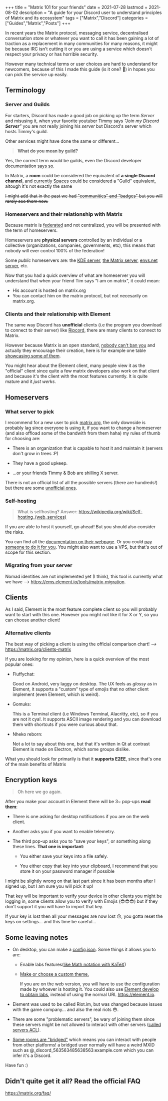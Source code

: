 +++
title = "Matrix 101 for your friends"
date = 2021-07-28
lastmod = 2021-08-02
description = "A guide for your Discord user to understand principles of Matrix and its ecosystem"
tags = ["Matrix","Discord"]
categories = ["Guides","Matrix","Posts"]
+++

In recent years the Matrix protocol, messaging service, decentralised conversation store or whatever you want to call it has been gaining a lot of traction as a replacement in many communities for many reasons, it might be because IRC isn't cutting it or you are using a service which doesn't respect your privacy or has horrible security.

However many technical terms or user choices are hard to understand for newcomers, because of this I made this guide (is it one? 🤔) in hopes you can pick the service up easily.

## Terminology

### Server and Guilds

For starters, Discord has made a good job on picking up the term _Server_ and misusing it, when your favorite youtuber Timmy says *"Join my Discord **Server**"* you are not really joining his *server* but Discord's server which hosts Timmy's guild.

Other services might have done the same or different...

> **What do you mean by guild?**

Yes, the correct term would be guilds, even the Discord developer documentation [says so](https://discord.com/developers/docs/resources/guild).

In Matrix, a **room** could be considered the equivalent of **a single Discord channel**, and [currently Spaces](https://element.io/blog/spaces-the-next-frontier/) could be considered a "Guild" equivalent, altough it's not exactly the same

~~I might add that in the past we had ["communities" and "badges"](/posts/matrix101/oldmeme.png) but you will rarely see them now.~~

### Homeservers and their relationship with Matrix

Because matrix is [federated](https://en.wikipedia.org/wiki/Distributed_social_network) and not centralized, you will be presented with the term of homeservers.

Homeservers are **physical servers** controlled by an individual or a collective (organizations, companies, governments, etc), this means that nobody will ever control 100% of the federation!

Some _public_ homeservers are: the [KDE server](https://community.kde.org/Matrix), [the Matrix server](https://matrix.org), [envs.net server](https://envs.net/), etc.

Now that you had a quick overview of what are homeserver you will understand that when your friend Tim says "I am on matrix", it could mean:

* His account is hosted on matrix.org
* You can contact him on the matrix protocol, but not necesarily on matrix.org.

### Clients and their relationship with Element

The same way Discord has **unofficial** clients (i.e the program you download to connect to their server) like [Ripcord](https://cancel.fm/ripcord/), there are many clients to connect to Matrix.

However because Matrix is an open standard, [nobody can't ban you](https://old.reddit.com/r/discordapp/comments/8tukek/ripcord_unofficial_native_discord_client_no/e1toruy/?context=8&depth=9) and actually they encourage their creation, here is for example one table [showcasing some of them](https://matrix.org/clients/).

You might hear about the Element client, many people view it as the "official" client since quite a few matrix developers also work on that client and because it's the client with the most features currently. It is quite mature and it _just werks_.

## Homeservers

### What server to pick

I recommend for a new user to pick [matrix.org](https://matrix.org), the only downside is probably lag since everyone is using it, if you want to change a homeserver (and also offload some of the bandwith from them haha) my rules of thumb for choosing are:

* There is an organization that is capable to host it and maintain it (servers don't grow in trees :P)

* They have a good upkeep.

* ...or your friends Timmy & Bob are shilling X server.

There is not an official list of all the possible servers (there are hundreds!) but there are some [unofficial ones](https://austinhuang.me/matrix-homeservers.html).

### Self-hosting

> What is selfhosting? Answer: <https://wikipedia.org/wiki/Self-hosting_(web_services)>

If you are able to host it yourself, go ahead! But you should also consider the risks.

You can find all the [documentation on their webpage](https://matrix.org/docs/guides/installing-synapse). Or you could [pay someone to do it for you](https://element.io/pricing). You might also want to use a VPS, but that's out of scope for this section.

### Migrating from your server

Nomad identities are not implemented yet (I think), this tool is currently what we have --> <https://ems.element.io/tools/matrix-migration>.

## Clients

As I said, Element is the most feature complete client so you will probably want to start with this one. However you might not like it for X or Y, so you can choose another client!

### Alternative clients

The best way of picking a client is using the official comparison chart! --> <https://matrix.org/clients-matrix>

If you are looking for my opinion, here is a quick overview of the most popular ones:

* Fluffychat:

  Good on Android, very laggy on desktop. The UX feels as *glossy* as in Element, it supports a "custom" type of emojis
  that no other client implement (even Element, which is weird).

* Gomuks:

  This is a Terminal client (i.e Windows Terminal, Alacritty, etc), so if you are not it cya!. It supports ASCII image rendering and you can download them with shortcuts if you were curious about that.

* Nheko reborn:

  Not a lot to say about this one, but that it's written in Qt at contrast Element is made on Electron, which some groups dislike.

What you should look for primarily is that it **supports E2EE**, since that's one of the main benefits of Matrix

## Encryption keys

> Oh here we go again.

After you make your account in Element there will be 3~ pop-ups **read them**:

* There is one asking for desktop notifications if you are on the web client.

* Another asks you if you want to enable telemetry.

* The third pop-up asks you to "save your keys", or something along these lines. **That one is important**:

  * You either save your keys into a file safely.

  * You either copy that key into your clipboard, I recommend that you store it on your password manager if possible

I might be slightly wrong on that last part since it has been months after I signed up, but I am sure you will pick it up!

That key will be important to verify your device in other clients you might be logging in, some clients allow you to verify with Emojis (😎😎😎) but if they don't support it you will have to import that key.

If your key is lost then all your messages are now lost 😢, you gotta reset the keys on settings... and this time be careful...

## Some leaving notes

* On desktop, you can make a [config.json](https://github.com/vector-im/element-web/blob/develop/docs/config.md). Some things it allows you to are:

  * Enable labs features([like Math notation with KaTeX](https://katex.org))

  * [Make or choose a custom theme.](https://github.com/aaronraimist/element-themes)

    If you are on the web version, you will have to use the configuration made by whoever is hosting it. You could also use [Element develop to obtain labs](https://develop.element.io/), instead of using the normal URL <https://element.io>.

* Element was used to be called Riot.im, but was changed because issues with the game company... and also the real riots 😳.

* There are some "problematic servers", be wary of joining them since these servers might be not allowed to interact with other servers ([called servers ACL](https://matrix.org/docs/guides/moderation#banning-servers-from-rooms-server-acls)).

* [Some rooms are "bridged"](https://matrix.org/bridges/) which means you can interact with people from other platforms!
a bridged user normally will have a weird MXID such as @_discord_563563485638563:example.com which you can infer it's a Discord.

Have fun :)

## Didn't quite get it all? Read the official FAQ

<https://matrix.org/faq/>
